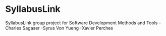 # SyllabusLink
SyllabusLink group project for Software Development Methods and Tools
-Charles Sagaser
-Syrus Von Yueng
-Xavier Perches
